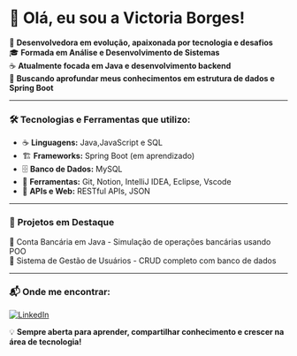 # 👋 Olá, eu sou a Victoria Borges! 

🚀 **Desenvolvedora em evolução, apaixonada por tecnologia e desafios**  
🎓 **Formada em Análise e Desenvolvimento de Sistemas**  
☕ **Atualmente focada em Java e desenvolvimento backend**  
📌 **Buscando aprofundar meus conhecimentos em estrutura de dados e Spring Boot**  

---

### 🛠️ **Tecnologias e Ferramentas que utilizo:**  
- ☕ **Linguagens:** Java,JavaScript e SQL  
- 🏗️ **Frameworks:** Spring Boot (em aprendizado)  
- 🗄️ **Banco de Dados:** MySQL
- 🔧 **Ferramentas:** Git, Notion, IntelliJ IDEA, Eclipse, Vscode
- 📡 **APIs e Web:** RESTful APIs, JSON  

---

### 📌 **Projetos em Destaque**  
🔹 Conta Bancária em Java - Simulação de operações bancárias usando POO  
🔹 Sistema de Gestão de Usuários - CRUD completo com banco de dados  


---

### 📬 **Onde me encontrar:**  
[![LinkedIn](https://img.shields.io/badge/LinkedIn-000?style=for-the-badge&logo=linkedin&logoColor=blue)](https://www.linkedin.com/in/victoria-borges-7148ba1a1/)  


💡 **Sempre aberta para aprender, compartilhar conhecimento e crescer na área de tecnologia!**  
